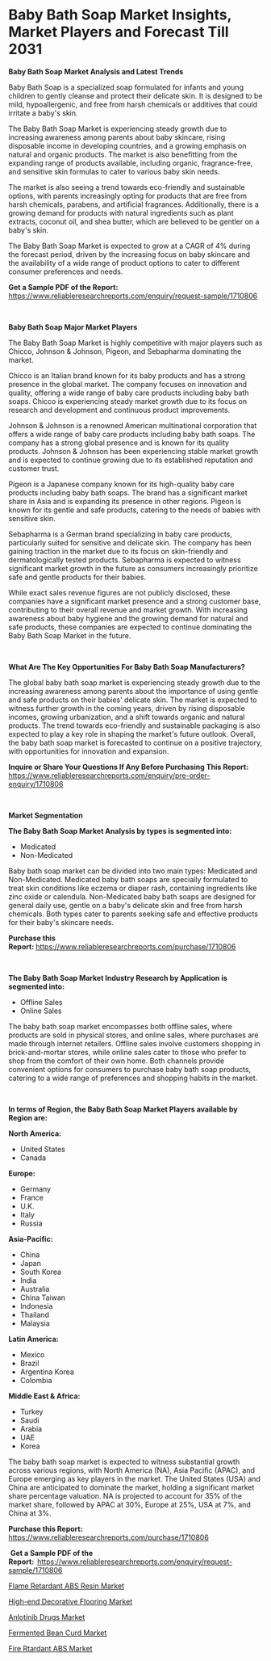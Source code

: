 <p><h1>Baby Bath Soap Market Insights, Market Players and Forecast Till 2031</h1></p><p><strong>Baby Bath Soap Market Analysis and Latest Trends</strong></p>
<p><p>Baby Bath Soap is a specialized soap formulated for infants and young children to gently cleanse and protect their delicate skin. It is designed to be mild, hypoallergenic, and free from harsh chemicals or additives that could irritate a baby's skin.</p><p>The Baby Bath Soap Market is experiencing steady growth due to increasing awareness among parents about baby skincare, rising disposable income in developing countries, and a growing emphasis on natural and organic products. The market is also benefitting from the expanding range of products available, including organic, fragrance-free, and sensitive skin formulas to cater to various baby skin needs.</p><p>The market is also seeing a trend towards eco-friendly and sustainable options, with parents increasingly opting for products that are free from harsh chemicals, parabens, and artificial fragrances. Additionally, there is a growing demand for products with natural ingredients such as plant extracts, coconut oil, and shea butter, which are believed to be gentler on a baby's skin.</p><p>The Baby Bath Soap Market is expected to grow at a CAGR of 4% during the forecast period, driven by the increasing focus on baby skincare and the availability of a wide range of product options to cater to different consumer preferences and needs.</p></p>
<p><strong>Get a Sample PDF of the Report:&nbsp;</strong> <a href="https://www.reliableresearchreports.com/enquiry/request-sample/1710806">https://www.reliableresearchreports.com/enquiry/request-sample/1710806</a></p>
<p>&nbsp;</p>
<p><strong>Baby Bath Soap Major Market Players</strong></p>
<p><p>The Baby Bath Soap Market is highly competitive with major players such as Chicco, Johnson & Johnson, Pigeon, and Sebapharma dominating the market. </p><p>Chicco is an Italian brand known for its baby products and has a strong presence in the global market. The company focuses on innovation and quality, offering a wide range of baby care products including baby bath soaps. Chicco is experiencing steady market growth due to its focus on research and development and continuous product improvements.</p><p>Johnson & Johnson is a renowned American multinational corporation that offers a wide range of baby care products including baby bath soaps. The company has a strong global presence and is known for its quality products. Johnson & Johnson has been experiencing stable market growth and is expected to continue growing due to its established reputation and customer trust.</p><p>Pigeon is a Japanese company known for its high-quality baby care products including baby bath soaps. The brand has a significant market share in Asia and is expanding its presence in other regions. Pigeon is known for its gentle and safe products, catering to the needs of babies with sensitive skin.</p><p>Sebapharma is a German brand specializing in baby care products, particularly suited for sensitive and delicate skin. The company has been gaining traction in the market due to its focus on skin-friendly and dermatologically tested products. Sebapharma is expected to witness significant market growth in the future as consumers increasingly prioritize safe and gentle products for their babies.</p><p>While exact sales revenue figures are not publicly disclosed, these companies have a significant market presence and a strong customer base, contributing to their overall revenue and market growth. With increasing awareness about baby hygiene and the growing demand for natural and safe products, these companies are expected to continue dominating the Baby Bath Soap Market in the future.</p></p>
<p>&nbsp;</p>
<p><strong>What Are The Key Opportunities For Baby Bath Soap Manufacturers?</strong></p>
<p><p>The global baby bath soap market is experiencing steady growth due to the increasing awareness among parents about the importance of using gentle and safe products on their babies' delicate skin. The market is expected to witness further growth in the coming years, driven by rising disposable incomes, growing urbanization, and a shift towards organic and natural products. The trend towards eco-friendly and sustainable packaging is also expected to play a key role in shaping the market's future outlook. Overall, the baby bath soap market is forecasted to continue on a positive trajectory, with opportunities for innovation and expansion.</p></p>
<p><strong>Inquire or Share Your Questions If Any Before Purchasing This Report:</strong> <a href="https://www.reliableresearchreports.com/enquiry/pre-order-enquiry/1710806">https://www.reliableresearchreports.com/enquiry/pre-order-enquiry/1710806</a></p>
<p>&nbsp;</p>
<p><strong>Market Segmentation</strong></p>
<p><strong>The Baby Bath Soap Market Analysis by types is segmented into:</strong></p>
<p><ul><li>Medicated</li><li>Non-Medicated</li></ul></p>
<p><p>Baby bath soap market can be divided into two main types: Medicated and Non-Medicated. Medicated baby bath soaps are specially formulated to treat skin conditions like eczema or diaper rash, containing ingredients like zinc oxide or calendula. Non-Medicated baby bath soaps are designed for general daily use, gentle on a baby's delicate skin and free from harsh chemicals. Both types cater to parents seeking safe and effective products for their baby's skincare needs.</p></p>
<p><strong>Purchase this Report:&nbsp;</strong><a href="https://www.reliableresearchreports.com/purchase/1710806">https://www.reliableresearchreports.com/purchase/1710806</a></p>
<p>&nbsp;</p>
<p><strong>The Baby Bath Soap Market Industry Research by Application is segmented into:</strong></p>
<p><ul><li>Offline Sales</li><li>Online Sales</li></ul></p>
<p><p>The baby bath soap market encompasses both offline sales, where products are sold in physical stores, and online sales, where purchases are made through internet retailers. Offline sales involve customers shopping in brick-and-mortar stores, while online sales cater to those who prefer to shop from the comfort of their own home. Both channels provide convenient options for consumers to purchase baby bath soap products, catering to a wide range of preferences and shopping habits in the market.</p></p>
<p>&nbsp;</p>
<p><strong>In terms of Region, the Baby Bath Soap Market Players available by Region are:</strong></p>
<p>
    <p> <strong> North America: </strong>
        <ul>
            <li>United States</li>
            <li>Canada</li>
        </ul>
        </p> 
    <p> <strong> Europe: </strong>
        <ul>
            <li>Germany</li>
            <li>France</li>
            <li>U.K.</li>
            <li>Italy</li>
            <li>Russia</li>
        </ul>
        </p> 
    <p> <strong> Asia-Pacific: </strong>
        <ul>
            <li>China</li>
            <li>Japan</li>
            <li>South Korea</li>
            <li>India</li>
            <li>Australia</li>
            <li>China Taiwan</li>
            <li>Indonesia</li>
            <li>Thailand</li>
            <li>Malaysia</li>
        </ul>
        </p> 
    <p> <strong> Latin America: </strong>
        <ul>
            <li>Mexico</li>
            <li>Brazil</li>
            <li>Argentina Korea</li>
            <li>Colombia</li>
        </ul>
        </p> 
    <p> <strong> Middle East & Africa: </strong>
        <ul>
            <li>Turkey</li>
            <li>Saudi</li>
            <li>Arabia</li>
            <li>UAE</li>
            <li>Korea</li>
        </ul>
    </p>
    </p>
<p><p>The baby bath soap market is expected to witness substantial growth across various regions, with North America (NA), Asia Pacific (APAC), and Europe emerging as key players in the market. The United States (USA) and China are anticipated to dominate the market, holding a significant market share percentage valuation. NA is projected to account for 35% of the market share, followed by APAC at 30%, Europe at 25%, USA at 7%, and China at 3%.</p></p>
<p><strong>Purchase this Report: </strong><a href="https://www.reliableresearchreports.com/purchase/1710806">https://www.reliableresearchreports.com/purchase/1710806</a></p>
<p>&nbsp;<strong>Get a Sample PDF of the Report:&nbsp;&nbsp;</strong><a href="https://www.reliableresearchreports.com/enquiry/request-sample/1710806">https://www.reliableresearchreports.com/enquiry/request-sample/1710806</a></p>
<p><strong></strong></p>
<p><p><a href="https://github.com/pizolina/Market-Research-Report-List-3/blob/main/flame-retardant-abs-resin-market.md">Flame Retardant ABS Resin Market</a></p><p><a href="https://github.com/changoleonlaverguenzanoexiste/Market-Research-Report-List-2/blob/main/high-end-decorative-flooring-market.md">High-end Decorative Flooring Market</a></p><p><a href="https://github.com/dimitrishawkinswaynenp91rgz/Market-Research-Report-List-1/blob/main/anlotinib-drugs-market.md">Anlotinib Drugs Market</a></p><p><a href="https://github.com/danielneavesallisons03mba/Market-Research-Report-List-1/blob/main/fermented-bean-curd-market.md">Fermented Bean Curd Market</a></p><p><a href="https://github.com/tamvrosiya/Market-Research-Report-List-3/blob/main/fire-rtardant-abs-market.md">Fire Rtardant ABS Market</a></p></p>